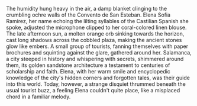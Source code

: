The humidity hung heavy in the air, a damp blanket clinging to the crumbling ochre walls of the Convento de San Esteban.  Elena Sofia Ramirez, her name echoing the lilting syllables of the Castilian Spanish she spoke, adjusted the microphone clipped to her coral-colored linen blouse.  The late afternoon sun, a molten orange orb sinking towards the horizon, cast long shadows across the cobbled plaza, making the ancient stones glow like embers.  A small group of tourists, fanning themselves with paper brochures and squinting against the glare, gathered around her. Salamanca, a city steeped in history and whispering with secrets, shimmered around them, its golden sandstone architecture a testament to centuries of scholarship and faith. Elena, with her warm smile and encyclopedic knowledge of the city's hidden corners and forgotten tales, was their guide into this world. Today, however, a strange disquiet thrummed beneath the usual tourist buzz, a feeling Elena couldn't quite place, like a misplaced chord in a familiar melody.
